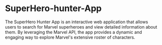 # SuperHero-hunter-App
The SuperHero Hunter App is an interactive web application that allows users to search for Marvel superheroes and view detailed information about them. By leveraging the Marvel API, the app provides a dynamic and engaging way to explore Marvel's extensive roster of characters.
